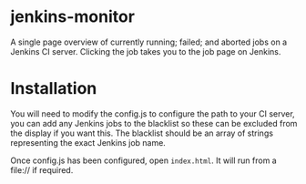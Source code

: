 jenkins-monitor
===============

A single page overview of currently running; failed; and aborted jobs on a Jenkins CI server. Clicking the job takes you to the job page on Jenkins. 


Installation
============

You will need to modify the config.js to configure the path to your CI server, you can add any Jenkins jobs to the blacklist so these can be excluded from the display if you want this. The blacklist should be an array of strings representing the exact Jenkins job name. 

Once config.js has been configured, open `index.html`. It will run from a file:// if required. 
